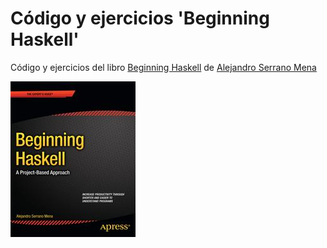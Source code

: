# Código y ejercicios 'Beginning Haskell'

Código y ejercicios del libro [Beginning Haskell](http://www.apress.com/us/book/9781430262503) de [Alejandro Serrano Mena](https://twitter.com/trupill)

![Portada Libro](https://github.com/Apress/beg-haskell/raw/master/9781430262503.jpg)

